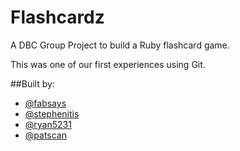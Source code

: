 Flashcardz
==========
A DBC Group Project to build a Ruby flashcard game.

This was one of our first experiences using Git.

##Built by:
* [@fabsays](https://github.com/fabsays)
* [@stephenitis](https://github.com/stephenitis)
* [@ryan5231](https://github.com/ryan5231)
* [@patscan](https://github.com/patscan)
